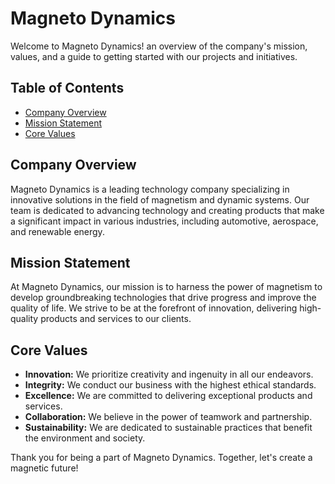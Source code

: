 # Magneto Dynamics

Welcome to Magneto Dynamics! an overview of the company's mission, values, and a guide to getting started with our projects and initiatives.

## Table of Contents
- [Company Overview](#company-overview)
- [Mission Statement](#mission-statement)
- [Core Values](#core-values)

## Company Overview
Magneto Dynamics is a leading technology company specializing in innovative solutions in the field of magnetism and dynamic systems. Our team is dedicated to advancing technology and creating products that make a significant impact in various industries, including automotive, aerospace, and renewable energy.

## Mission Statement
At Magneto Dynamics, our mission is to harness the power of magnetism to develop groundbreaking technologies that drive progress and improve the quality of life. We strive to be at the forefront of innovation, delivering high-quality products and services to our clients.

## Core Values
- **Innovation:** We prioritize creativity and ingenuity in all our endeavors.
- **Integrity:** We conduct our business with the highest ethical standards.
- **Excellence:** We are committed to delivering exceptional products and services.
- **Collaboration:** We believe in the power of teamwork and partnership.
- **Sustainability:** We are dedicated to sustainable practices that benefit the environment and society.

Thank you for being a part of Magneto Dynamics. Together, let's create a magnetic future!
